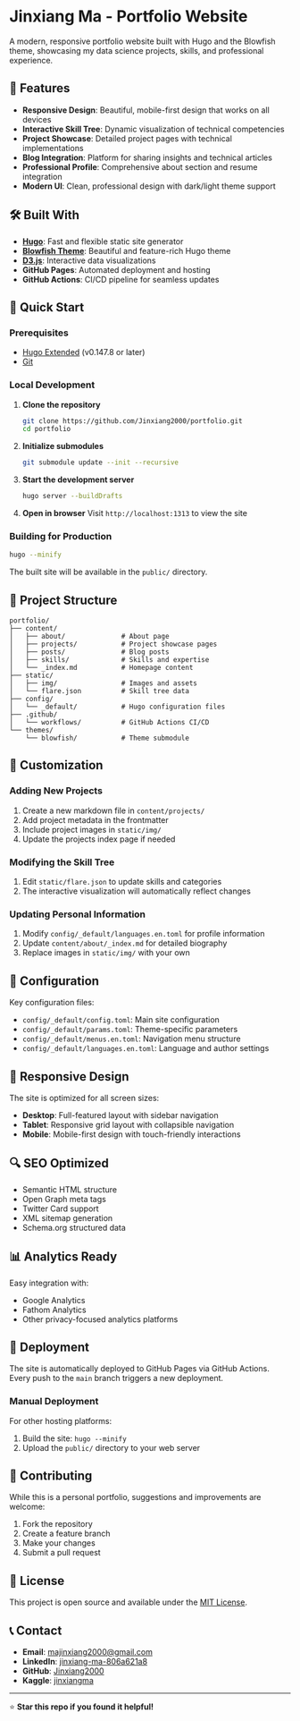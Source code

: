 # Jinxiang Ma - Portfolio Website

A modern, responsive portfolio website built with Hugo and the Blowfish theme, showcasing my data science projects, skills, and professional experience.

## 🌟 Features

- **Responsive Design**: Beautiful, mobile-first design that works on all devices
- **Interactive Skill Tree**: Dynamic visualization of technical competencies
- **Project Showcase**: Detailed project pages with technical implementations
- **Blog Integration**: Platform for sharing insights and technical articles
- **Professional Profile**: Comprehensive about section and resume integration
- **Modern UI**: Clean, professional design with dark/light theme support

## 🛠️ Built With

- **[Hugo](https://gohugo.io/)**: Fast and flexible static site generator
- **[Blowfish Theme](https://blowfish.page/)**: Beautiful and feature-rich Hugo theme
- **[D3.js](https://d3js.org/)**: Interactive data visualizations
- **GitHub Pages**: Automated deployment and hosting
- **GitHub Actions**: CI/CD pipeline for seamless updates

## 🚀 Quick Start

### Prerequisites

- [Hugo Extended](https://gohugo.io/installation/) (v0.147.8 or later)
- [Git](https://git-scm.com/)

### Local Development

1. **Clone the repository**
   ```bash
   git clone https://github.com/Jinxiang2000/portfolio.git
   cd portfolio
   ```

2. **Initialize submodules**
   ```bash
   git submodule update --init --recursive
   ```

3. **Start the development server**
   ```bash
   hugo server --buildDrafts
   ```

4. **Open in browser**
   Visit `http://localhost:1313` to view the site

### Building for Production

```bash
hugo --minify
```

The built site will be available in the `public/` directory.

## 📁 Project Structure

```
portfolio/
├── content/
│   ├── about/              # About page
│   ├── projects/           # Project showcase pages
│   ├── posts/              # Blog posts
│   ├── skills/             # Skills and expertise
│   └── _index.md           # Homepage content
├── static/
│   ├── img/                # Images and assets
│   └── flare.json          # Skill tree data
├── config/
│   └── _default/           # Hugo configuration files
├── .github/
│   └── workflows/          # GitHub Actions CI/CD
└── themes/
    └── blowfish/           # Theme submodule
```

## 🎨 Customization

### Adding New Projects

1. Create a new markdown file in `content/projects/`
2. Add project metadata in the frontmatter
3. Include project images in `static/img/`
4. Update the projects index page if needed

### Modifying the Skill Tree

1. Edit `static/flare.json` to update skills and categories
2. The interactive visualization will automatically reflect changes

### Updating Personal Information

1. Modify `config/_default/languages.en.toml` for profile information
2. Update `content/about/_index.md` for detailed biography
3. Replace images in `static/img/` with your own

## 🔧 Configuration

Key configuration files:

- `config/_default/config.toml`: Main site configuration
- `config/_default/params.toml`: Theme-specific parameters
- `config/_default/menus.en.toml`: Navigation menu structure
- `config/_default/languages.en.toml`: Language and author settings

## 📱 Responsive Design

The site is optimized for all screen sizes:

- **Desktop**: Full-featured layout with sidebar navigation
- **Tablet**: Responsive grid layout with collapsible navigation
- **Mobile**: Mobile-first design with touch-friendly interactions

## 🔍 SEO Optimized

- Semantic HTML structure
- Open Graph meta tags
- Twitter Card support
- XML sitemap generation
- Schema.org structured data

## 📊 Analytics Ready

Easy integration with:

- Google Analytics
- Fathom Analytics
- Other privacy-focused analytics platforms

## 🚀 Deployment

The site is automatically deployed to GitHub Pages via GitHub Actions. Every push to the `main` branch triggers a new deployment.

### Manual Deployment

For other hosting platforms:

1. Build the site: `hugo --minify`
2. Upload the `public/` directory to your web server

## 🤝 Contributing

While this is a personal portfolio, suggestions and improvements are welcome:

1. Fork the repository
2. Create a feature branch
3. Make your changes
4. Submit a pull request

## 📄 License

This project is open source and available under the [MIT License](LICENSE).

## 📞 Contact

- **Email**: majinxiang2000@gmail.com
- **LinkedIn**: [jinxiang-ma-806a621a8](https://www.linkedin.com/in/jinxiang-ma-806a621a8/)
- **GitHub**: [Jinxiang2000](https://github.com/Jinxiang2000)
- **Kaggle**: [jinxiangma](https://www.kaggle.com/jinxiangma)

---

⭐ **Star this repo if you found it helpful!** 